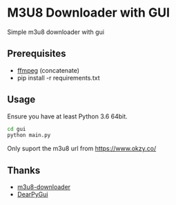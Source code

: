 # M3U8 Downloader with GUI

Simple m3u8 downloader with gui

## Prerequisites

* [ffmpeg](https://www.ffmpeg.org/) (concatenate)
* pip install -r requirements.txt

## Usage
<p>Ensure you have at least Python 3.6 64bit.</p>

 ```sh
 cd gui
 python main.py
 ```

<p>Only suport the m3u8 url from <a href = "https://www.okzy.co/">https://www.okzy.co/</a></p>

## Thanks
* [m3u8-downloader](https://github.com/ChenTanyi/m3u8-downloader)
* [DearPyGui](https://github.com/hoffstadt/DearPyGui)